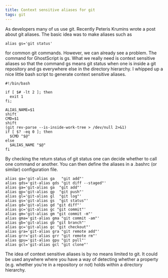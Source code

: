 ```yaml
---
title: Context sensitive aliases for git
tags: git
---
```


As developers many of us use git. Recently Peteris Krumins wrote a post about git aliases. The basic idea was to make aliases such as

~~~{.bash}
alias gs='git status'
~~~

for common git commands. However, we can already see a problem. The command for GhostScript is gs. What we really need is context sensitive aliases so that the command gs means git status when one is inside a git repository and gs everywhere else in the directory hierarchy. I whipped up a nice little bash script to generate context sensitive aliases.

~~~{.bash}
#!/bin/bash

if [ $# -lt 2 ]; then
  exit 1
fi;

ALIAS_NAME=$1
shift
CMD=$1
shift
(git rev-parse --is-inside-work-tree > /dev/null 2>&1)
if [ $? -eq 0 ]; then 
  $CMD "$@"
else 
  $ALIAS_NAME "$@"
fi
~~~

By checking the return status of git status one can decide whether to call one command or another. You can then define the aliases in a .bashrc (or similar) configuration file.

~~~{.bash}
alias ga='git-alias ga   "git add"'
alias gds='git-alias gds "git diff --staged"'
alias ga='git-alias ga  "git add"'
alias gp='git-alias gp  "git push"'
alias gl='git-alias gl  "git log"'
alias gs='git-alias gs  "git status"'
alias gd='git-alias gd "git diff"'
alias gc='git-alias gc "git commit"'
alias gm='git-alias gm "git commit -m"'
alias gma='git-alias gma "git commit -am"'
alias gb='git-alias gb "git branch"'
alias gc='git-alias gc "git checkout"'
alias gra='git-alias gra "git remote add"'
alias grr='git-alias grr "git remote rm"'
alias gpu='git-alias gpu "git pull"'
alias gcl='git-alias gcl "git clone"'     
~~~

The idea of context sensitive aliases is by no means limited to git. It could be used anywhere where you have a way of detecting whether a property (e.g. whether you’re in a repository or not) holds within a directory hierarchy.
